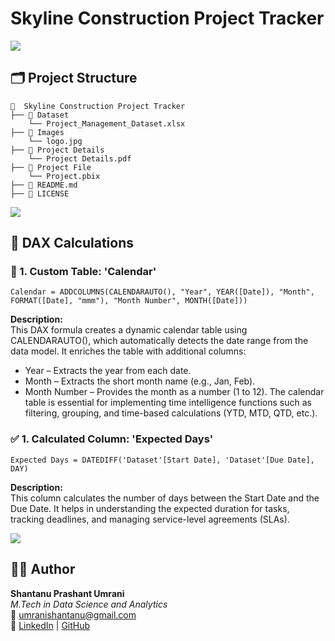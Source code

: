 # Skyline Construction Project Tracker

<a href="https://www.youtube.com/watch?v=dQw4w9WgXcQ"><img src="https://user-images.githubusercontent.com/73097560/115834477-dbab4500-a447-11eb-908a-139a6edaec5c.gif"></a>

## 🗂️ Project Structure 

```
📁  Skyline Construction Project Tracker 
├── 📁 Dataset  
    └── Project_Management_Dataset.xlsx  
├── 📁 Images  
    └── logo.jpg  
├── 📁 Project Details  
    └── Project Details.pdf  
├── 📁 Project File  
    └── Project.pbix  
├── 📄 README.md  
├── 📄 LICENSE  
```

<a href="https://www.youtube.com/watch?v=dQw4w9WgXcQ"><img src="https://user-images.githubusercontent.com/73097560/115834477-dbab4500-a447-11eb-908a-139a6edaec5c.gif"></a>

## 🧮 DAX Calculations

### 📅 1. Custom Table: 'Calendar'

```
Calendar = ADDCOLUMNS(CALENDARAUTO(), "Year", YEAR([Date]), "Month", FORMAT([Date], "mmm"), "Month Number", MONTH([Date]))
```
**Description:** \
This DAX formula creates a dynamic calendar table using CALENDARAUTO(), which automatically detects the date range from the data model. It enriches the table with additional columns:
- Year – Extracts the year from each date.
- Month – Extracts the short month name (e.g., Jan, Feb).
- Month Number – Provides the month as a number (1 to 12).
The calendar table is essential for implementing time intelligence functions such as filtering, grouping, and time-based calculations (YTD, MTD, QTD, etc.).

### ✅ 1. Calculated Column: 'Expected Days'

```
Expected Days = DATEDIFF('Dataset'[Start Date], 'Dataset'[Due Date], DAY)
```
**Description:** \
This column calculates the number of days between the Start Date and the Due Date. It helps in understanding the expected duration for tasks, tracking deadlines, and managing service-level agreements (SLAs).

<a href="https://www.youtube.com/watch?v=dQw4w9WgXcQ"><img src="https://user-images.githubusercontent.com/73097560/115834477-dbab4500-a447-11eb-908a-139a6edaec5c.gif"></a>

## 🙋‍♂️ Author

**Shantanu Prashant Umrani**  
*M.Tech in Data Science and Analytics*  
📧 [umranishantanu@gmail.com](mailto:umranishantanu@gmail.com)  
🔗 [LinkedIn](https://www.linkedin.com/in/shantanu-umrani) | [GitHub](https://github.com/shantanu1109)
